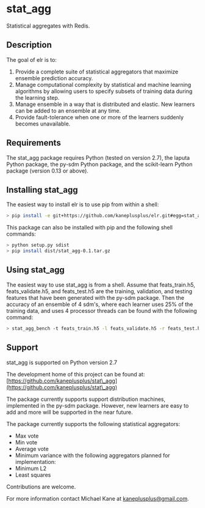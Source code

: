 stat\_agg
===

Statistical aggregates with Redis.

Description
---

The goal of elr is to:

1. Provide a complete suite of statistical aggregators that maximize ensemble
prediction accuracy.
2. Manage computational complexity by statistical and machine learning 
algorithms by allowing users to specify subsets of training data during 
the learning step.
3. Manage ensemble in a way that is distributed and elastic. New learners
can be added to an ensemble at any time.
4. Provide fault-tolerance when one or more of the learners suddenly becomes
unavailable.

Requirements
---

The stat\_agg package requires Python (tested on version 2.7), the 
laputa Python package, the py-sdm Python package, and the scikit-learn Python 
package (version 0.13 or above).

Installing stat\_agg
---

The easiest way to install elr is to use pip from within a shell:

```bash
> pip install -e git+https://github.com/kaneplusplus/elr.git#egg=stat_agg
```

This package can also be installed with pip and the following shell commands:

```bash
> python setup.py sdist
> pip install dist/stat_agg-0.1.tar.gz
```

Using stat\_agg
---

The easiest way to use stat\_agg is from a shell. Assume that feats_train.h5, 
feats_validate.h5, and feats_test.h5 are the training, validation, and 
testing features that have been generated with the py-sdm package. Then
the accuracy of an ensemble of 4 sdm's, where each learner uses 25% of
the training data, and uses 4 processor threads can be found with the following 
command:

```bash
> stat_agg_bench -t feats_train.h5 -l feats_validate.h5 -r feats_test.h5 -s 0.25 -w 4 -p 4 
```

Support
---

stat_agg is supported on Python version 2.7

The development home of this project can be found at: [https://github.com/kaneplusplus/stat\_agg](https://github.com/kaneplusplus/stat\_agg)

The package currently supports support distribution machines, implemented in
the py-sdm package. However, new learners are easy to add and more will
be supported in the near future.

The package currently supports the following statistical aggregators:
- Max vote
- Min vote
- Average vote
- Minimum variance
with the following aggregators planned for implementation:
- Minimum L2
- Least squares

Contributions are welcome.

For more information contact Michael Kane at [kaneplusplus@gmail.com](kaneplusplus@gmail.com).

